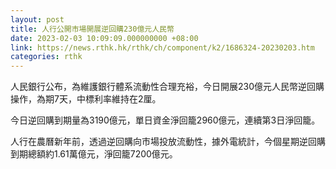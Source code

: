 ```yaml
---
layout: post
title: 人行公開市場開展逆回購230億元人民幣
date: 2023-02-03 10:09:09.000000000 +08:00
link: https://news.rthk.hk/rthk/ch/component/k2/1686324-20230203.htm
categories: rthk
---
```


人民銀行公布，為維護銀行體系流動性合理充裕，今日開展230億元人民幣逆回購操作，為期7天，中標利率維持在2厘。

今日逆回購到期量為3190億元，單日資金淨回籠2960億元，連續第3日淨回籠。

人行在農曆新年前，透過逆回購向市場投放流動性，據外電統計，今個星期逆回購到期總額約1.61萬億元，淨回籠7200億元。
